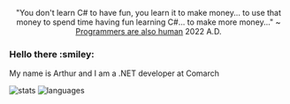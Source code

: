 <p align="center">
"You don't learn C# to have fun, you learn it to make money... to use that money to spend time having fun learning C#... to make more money..." ~ <a href="https://www.youtube.com/watch?v=bXzTXD_OJo0&ab_channel=Programmersarealsohuman">Programmers are also human</a> 2022 A.D.
</p>

<h3>Hello there :smiley:</h3>

My name is Arthur and I am a .NET developer at Comarch


![stats](https://github-readme-stats-mibd-i4npwp8b8-arturmareknowak.vercel.app/api?username=ArturMarekNowak) ![languages](https://github-readme-stats-mibd-i4npwp8b8-arturmareknowak.vercel.app/api/top-langs/?username=ArturMarekNowak&layout=compact&langs_count=8&hide=Assembly,html,rich%20text%20format,makefile&exclude_repo=MessengerViaTcpOnStm32F769I,Maze)
